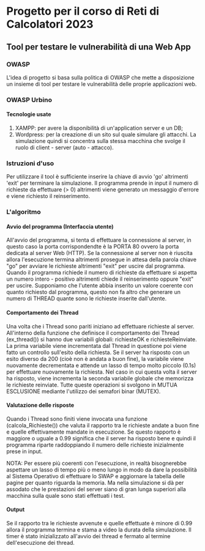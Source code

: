 # Progetto per il corso di Reti di Calcolatori 2023

## Tool per testare le vulnerabilità di una Web App

### OWASP 
L'idea di progetto si basa sulla politica di OWASP che mette a disposizione un insieme di tool per testare le vulnerabilità delle proprie applicazioni web. 

### OWASP Urbino 
#### Tecnologie usate
1. XAMPP: per avere la disponibilità di un'application server e un DB; 
2. Wordpress: per la creazione di un sito sul quale simulare gli attacchi.
La simulazione quindi si concentra sulla stessa macchina che svolge il ruolo di client - server (auto - attacco).

### Istruzioni d'uso
Per utilizzare il tool è sufficiente inserire la chiave di avvio 'go' altrimenti 'exit' per terminare la simulazione. Il programma prende in input il numero di richieste da effettuare (> 0) altrimenti viene generato un messaggio d'errore e viene richiesto il reinserimento. 

### L'algoritmo 

#### Avvio del programma (Interfaccia utente) 
All'avvio del programma, si tenta di effettuare la connessione al server, in questo caso la porta corrispondendte è la PORTA 80 ovvero la porta dedicata al server Web (HTTP).
Se la connessione al server non è riuscita allora l'esecuzione termina altrimenti prosegue in attesa della parola chiave "go" per avviare le richieste altrimenti "exit" per uscire dal programma.
Quando il programma richiede il numero di richieste da effettuare si aspetta un numero intero - positivo altrimenti chiede il reinserimento oppure "exit" per uscire.
Supponiamo che l'utente abbia inserito un valore coerente con quanto richiesto dal programma, questo non fa altro che generare un numero di THREAD quante sono le richieste inserite dall'utente.

#### Comportamento dei Thread
Una volta che i Thread sono pariti iniziano ad effettuare richieste al server.
All'interno della funzione che definisce il comportamento dei Thread (ex_thread()) si hanno due variabili globali: richiesteOK e richiesteReinviate. La prima variabile viene incrementata dal Thread in questione poi viene fatto un controllo sull'esito della richiesta. Se il server ha risposto con un esito diverso da 200 (cioè non è andata a buon fine), la variabile viene nuovamente decrementata e attende un lasso di tempo molto piccolo (0.1s) per effettuare nuovamente la richiesta. Nel caso in cui questa volta il server ha risposto, viene incrementa la seconda variabile globale che memorizza le richieste reinviate. Tutte queste operazioni si svolgono in MUTUA ESCLUSIONE mediante l'utilizzo dei semafori binar (MUTEX).

#### Valutazione delle risposte 
Quando i Thread sono finiti viene invocata una funzione (calcola_Richieste()) che valuta il rapporto tra le richieste andate a buon fine e quelle effettivamente mandate in esecuzione. 
Se questo rapporto è maggiore o uguale a 0.99 significa che il server ha risposto bene e quindi il programma riparte raddoppiando il numero delle richieste inizialmente prese in input.

NOTA: Per essere più coerenti con l'esecuzione, in realtà bisognerebbe aspettare un lasso di tempo più o meno lungo in modo da dare la possibilità al Sistema Operativo di effettuare lo SWAP e aggiornare la tabella delle pagine per quanto riguarda la memoria. Ma nella simulazione si dà per assodato che le prestazioni del server siano di gran lunga superiori alla macchina sulla quale sono stati effettuati i test. 

#### Output
Se il rapporto tra le richieste avvenute e quelle effettuate è minore di 0.99 allora il programma termina e stama a video la durata della simulazione.
Il timer è stato inizializzato all'avvio dei thread e fermato al termine dell'esecuzione dei thread.



